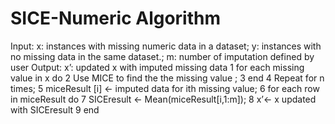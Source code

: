 # SICE-Numeric Algorithm
Input: x: instances with missing numeric data in a dataset;
y: instances with no missing data in the same dataset.;
m: number of imputation defined by user
Output: x’: updated x with imputed missing data
1 for each missing value in x do
2 Use MICE to find the the missing value ;
3 end
4 Repeat for n times;
5 miceResult [i] <- imputed data for ith missing value;
6 for each row in miceResult do
7 SICEresult <- Mean(miceResult[i,1:m]);
8 x’<- x updated with SICEresult
9 end
